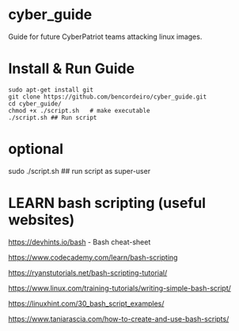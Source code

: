 # cyber_guide
Guide for future CyberPatriot teams attacking linux images.

# Install & Run Guide
```
sudo apt-get install git  
git clone https://github.com/bencordeiro/cyber_guide.git  
cd cyber_guide/  
chmod +x ./script.sh   # make executable  
./script.sh ## Run script  
```
# optional
sudo ./script.sh ## run script as super-user  


# LEARN bash scripting (useful websites)

https://devhints.io/bash - Bash cheat-sheet

https://www.codecademy.com/learn/bash-scripting

https://ryanstutorials.net/bash-scripting-tutorial/ 

https://www.linux.com/training-tutorials/writing-simple-bash-script/

https://linuxhint.com/30_bash_script_examples/

https://www.taniarascia.com/how-to-create-and-use-bash-scripts/
